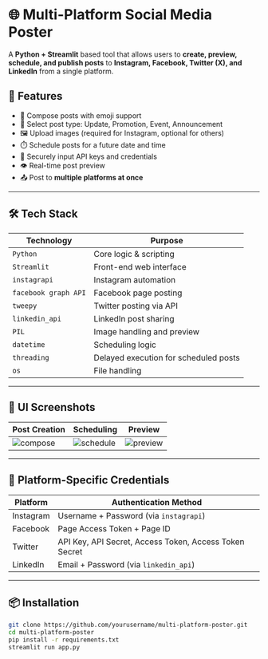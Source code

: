 # 🌐 Multi-Platform Social Media Poster

A **Python + Streamlit** based tool that allows users to **create, preview, schedule, and publish posts** to **Instagram, Facebook, Twitter (X), and LinkedIn** from a single platform.

## 🚀 Features

- 📝 Compose posts with emoji support
- 🔖 Select post type: Update, Promotion, Event, Announcement
- 🖼️ Upload images (required for Instagram, optional for others)
- ⏱️ Schedule posts for a future date and time
- 🔐 Securely input API keys and credentials
- 👁️ Real-time post preview
- 📤 Post to **multiple platforms at once**

---

## 🛠️ Tech Stack

| Technology     | Purpose                         |
|----------------|----------------------------------|
| `Python`       | Core logic & scripting          |
| `Streamlit`    | Front-end web interface         |
| `instagrapi`   | Instagram automation            |
| `facebook graph API` | Facebook page posting     |
| `tweepy`       | Twitter posting via API         |
| `linkedin_api` | LinkedIn post sharing           |
| `PIL`          | Image handling and preview      |
| `datetime`     | Scheduling logic                |
| `threading`    | Delayed execution for scheduled posts |
| `os`           | File handling                   |

---

## 📸 UI Screenshots

| Post Creation | Scheduling | Preview |
|---------------|------------|---------|
| ![compose](screenshots/compose.png) | ![schedule](screenshots/schedule.png) | ![preview](screenshots/preview.png) |

---

## 🔐 Platform-Specific Credentials

| Platform  | Authentication Method |
|-----------|------------------------|
| Instagram | Username + Password (via `instagrapi`) |
| Facebook  | Page Access Token + Page ID |
| Twitter   | API Key, API Secret, Access Token, Access Token Secret |
| LinkedIn  | Email + Password (via `linkedin_api`) |

---

## 📦 Installation

```bash
git clone https://github.com/yourusername/multi-platform-poster.git
cd multi-platform-poster
pip install -r requirements.txt
streamlit run app.py

